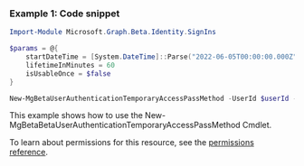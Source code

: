 ### Example 1: Code snippet

```powershellImport-Module Microsoft.Graph.Beta.Identity.SignIns

$params = @{
	startDateTime = [System.DateTime]::Parse("2022-06-05T00:00:00.000Z")
	lifetimeInMinutes = 60
	isUsableOnce = $false
}

New-MgBetaUserAuthenticationTemporaryAccessPassMethod -UserId $userId -BodyParameter $params
```
This example shows how to use the New-MgBetaBetaUserAuthenticationTemporaryAccessPassMethod Cmdlet.
To learn about permissions for this resource, see the [permissions reference](/graph/permissions-reference).

